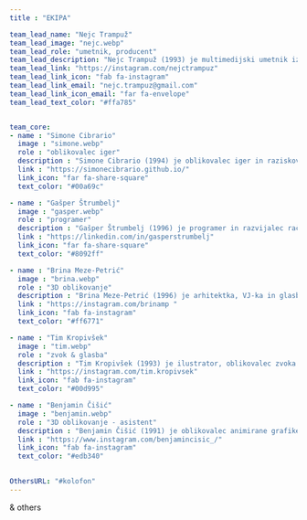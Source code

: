 ```yaml
---
title : "EKIPA"

team_lead_name: "Nejc Trampuž"
team_lead_image: "nejc.webp"
team_lead_role: "umetnik, producent"
team_lead_description: "Nejc Trampuž (1993) je multimedijski umetnik iz Slovenije, ki je Cum Laude diplomiral iz fotografije in za magistrsko nalogo prejel nagrado Akademije za likovno umetnost in oblikovanje v Ljubljani. V zadnjih letih se aktivno ukvarja z okoljskimi in ekološkimi umetniškimi projekti (npr. <a href=https://rooted-in-code.com/slo>Zakoreninjeno v kodi</a> & <a href=https://another-future-entirely.com/slo>Popolnoma drugačna prihodnost</a>). Njegovo priljubljeno izrazno sredstvo je kolaž v kombinaciji z različnimi sodobnimi tehnologijami, mediji in eksperimentalnimi pristopi. Trampuž je imel več deset samostojnih in skupinskih razstav v Sloveniji in tujini, za svoje delo pa je prejel tudi več nagrad, med drugim glavne mednarodne festivalske nagrade za svoj najnovejši eksperimentalni film."
team_lead_link: "https://instagram.com/nejctrampuz"
team_lead_link_icon: "fab fa-instagram"
team_lead_link_email: "nejc.trampuz@gmail.com"
team_lead_link_icon_email: "far fa-envelope"
team_lead_text_color: "#ffa785"


team_core:
- name : "Simone Cibrario"
  image : "simone.webp"
  role : "oblikovalec iger"
  description : "Simone Cibrario (1994) je oblikovalec iger in raziskovalec uporabniških izkušenj, ki ga zanimajo presečišča med igro, pripovedovanjem zgodb in trajnostjo. Magistriral je iz iger na Univerzi IT v Københavnu: njegov pristop k oblikovanju iger je metodološki in usmerjen v inovacije. Simone ima širok nabor veščin, od naprednih tehnik oblikovanja iger, 3D-modeliranja do produkcije in uporabe orodij za razvoj iger. Opravljal je pripravništvo pri podjetju Memorable Games in bil vodilni oblikovalec pri podjetju Monobit Games: zagonskem podjetju za izobraževalne igre."
  link : "https://simonecibrario.github.io/"
  link_icon: "far fa-share-square"
  text_color: "#00a69c"

- name : "Gašper Štrumbelj"
  image : "gasper.webp"
  role : "programer"
  description : "Gašper Štrumbelj (1996) je programer in razvijalec računalniških iger, ki primarno deluje v industriji mobilnih iger. Z močnim predznanjem na področju razvoja programske opreme je specializiran za ustvarjanje atraktivnih interaktivnih izkušenj, pri čemer uporablja svoje tehnično znanje za izboljšanje mehanike iger in optimizacijo zmogljivosti."
  link : "https://linkedin.com/in/gasperstrumbelj"
  link_icon: "far fa-share-square"
  text_color: "#8092ff"

- name : "Brina Meze-Petrić"
  image : "brina.webp"
  role : "3D oblikovanje"
  description : "Brina Meze-Petrić (1996) je arhitektka, VJ-ka in glasbenica. Svoje izobraževanje je zaključila na Akademie der bildenden Künste Wien (AT), smer Arhitektura. Oblikovno se najpogosteje izraža s 3D modeliranjem, videom, stripi, infografiko in kolaži."
  link : "https://instagram.com/brinamp "
  link_icon: "fab fa-instagram"
  text_color: "#ff6771"

- name : "Tim Kropivšek"
  image : "tim.webp"
  role : "zvok & glasba"
  description : "Tim Kropivšek (1993) je ilustrator, oblikovalec zvoka in glasbenik. Njegova dela komentirajo človeško psiho, vrednote sodobne družbe in okoljsko nepravičnost. Magistriral je na ALUO v Ljubljani z interaktivno zvočno instalacijo Novi naravni svet. Trenutno ustvarja enigmatične zvočne pokrajine v duo projektu Bellows on Titan."
  link : "https://instagram.com/tim.kropivsek"
  link_icon: "fab fa-instagram"
  text_color: "#00d995"

- name : "Benjamin Čišić"
  image : "benjamin.webp"
  role : "3D oblikovanje - asistent"
  description : "Benjamin Čišić (1991) je oblikovalec animirane grafike in glasbenik iz Bosne in Hercegovine, ki zdaj živi v Sloveniji. Njegova zvočna dela in 3D-animacije gledalce pritegnejo v nadrealistični svet abstraktnih oblik in nasičenih barv. Zanimajo ga tudi različni vidiki 3D oblikovanja in konceptna ilustracija. Trenutno je del dua Bellows on Titan, ki ustvarja ambientalno zvočno pokrajino."
  link : "https://www.instagram.com/benjamincisic_/"
  link_icon: "fab fa-instagram"
  text_color: "#edb340"
            

OthersURL: "#kolofon"
---
```


& others
